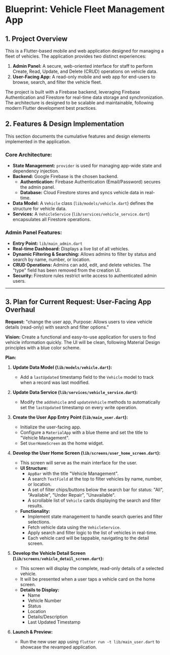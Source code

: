 # Blueprint: Vehicle Fleet Management App

## 1. Project Overview

This is a Flutter-based mobile and web application designed for managing a fleet of vehicles. The application provides two distinct experiences:

1.  **Admin Panel:** A secure, web-oriented interface for staff to perform Create, Read, Update, and Delete (CRUD) operations on vehicle data.
2.  **User-Facing App:** A read-only mobile and web app for end-users to browse, search, and filter the vehicle fleet.

The project is built with a Firebase backend, leveraging Firebase Authentication and Firestore for real-time data storage and synchronization. The architecture is designed to be scalable and maintainable, following modern Flutter development best practices.

## 2. Features & Design Implementation

This section documents the cumulative features and design elements implemented in the application.

### **Core Architecture:**
- **State Management:** `provider` is used for managing app-wide state and dependency injection.
- **Backend:** Google Firebase is the chosen backend.
  - **Authentication:** Firebase Authentication (Email/Password) secures the admin panel.
  - **Database:** Cloud Firestore stores and syncs vehicle data in real-time.
- **Data Model:** A `Vehicle` class (`lib/models/vehicle.dart`) defines the structure for vehicle data.
- **Services:** A `VehicleService` (`lib/services/vehicle_service.dart`) encapsulates all Firestore operations.

### **Admin Panel Features:**
- **Entry Point:** `lib/main_admin.dart`
- **Real-time Dashboard:** Displays a live list of all vehicles.
- **Dynamic Filtering & Searching:** Allows admins to filter by status and search by name, number, or location.
- **CRUD Operations:** Admins can add, edit, and delete vehicles. The "type" field has been removed from the creation UI.
- **Security:** Firestore rules restrict write access to authenticated admin users.

---

## 3. Plan for Current Request: User-Facing App Overhaul

**Request:** "change the user app, Purpose: Allows users to view vehicle details (read-only) with search and filter options."

**Vision:** Create a functional and easy-to-use application for users to find vehicle information quickly. The UI will be clean, following Material Design principles with a blue color scheme.

**Plan:**

1.  **Update Data Model (`lib/models/vehicle.dart`):**
    - Add a `lastUpdated` timestamp field to the `Vehicle` model to track when a record was last modified.

2.  **Update Data Service (`lib/services/vehicle_service.dart`):**
    - Modify the `addVehicle` and `updateVehicle` methods to automatically set the `lastUpdated` timestamp on every write operation.

3.  **Create the User App Entry Point (`lib/main_user.dart`):**
    - Initialize the user-facing app.
    - Configure a `MaterialApp` with a blue theme and set the title to "Vehicle Management".
    - Set `UserHomeScreen` as the home widget.

4.  **Develop the User Home Screen (`lib/screens/user_home_screen.dart`):**
    - This screen will serve as the main interface for the user.
    - **UI Structure:**
        - `AppBar` with the title "Vehicle Management".
        - A search `TextField` at the top to filter vehicles by name, number, or location.
        - A set of filter chips/buttons below the search bar for status: "All", "Available", "Under Repair", "Unavailable".
        - A scrollable list of `Vehicle` cards displaying the search and filter results.
    - **Functionality:**
        - Implement state management to handle search queries and filter selections.
        - Fetch vehicle data using the `VehicleService`.
        - Apply search and filter logic to the list of vehicles in real-time.
        - Each vehicle card will be tappable, navigating to the detail screen.

5.  **Develop the Vehicle Detail Screen (`lib/screens/vehicle_detail_screen.dart`):**
    - This screen will display the complete, read-only details of a selected vehicle.
    - It will be presented when a user taps a vehicle card on the home screen.
    - **Details to Display:**
        - Name
        - Vehicle Number
        - Status
        - Location
        - Details/Description
        - Last Updated Timestamp

6.  **Launch & Preview:**
    - Run the new user app using `flutter run -t lib/main_user.dart` to showcase the revamped application.
